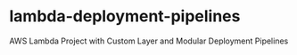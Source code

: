 # lambda-deployment-pipelines
AWS Lambda Project with Custom Layer and Modular Deployment Pipelines
